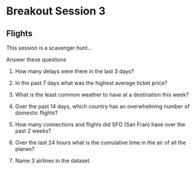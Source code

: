 # Breakout Session 3

## Flights

This session is a scavenger hunt...

Answer these questions

1. How many delays were there in the last 3 days?

2. In the past 7 days what was the highest average ticket price?

3. What is the least common weather to have at a destination this week?

4. Over the past 14 days, which country has an overwhelming number of domestic flights?

5. How many connections and flights did SFO (San Fran) have over the past 2 weeks?

6. Over the last 24 hours what is the cumulative time in the air of all the planes?

7. Name 3 airlines in the dataset.
